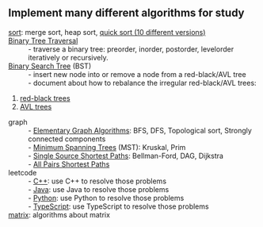 <h2>Implement many different algorithms for study</h2>

<dl>
    <dt><a href="https://github.com/cyril-gao/wheel/tree/master/Algorithms/sort">sort</a>: merge sort, heap sort, <a href="https://github.com/cyril-gao/wheel/blob/master/Algorithms/sort/quick_sort.h">quick sort (10 different versions)</a></dt>
    <dt><a href="https://github.com/cyril-gao/wheel/tree/master/Algorithms/BinaryTreeTraversal">Binary Tree Traversal</a></dt>
    <dd>- traverse a binary tree: preorder, inorder, postorder, levelorder iteratively or recursively.</dd>
    <dt><a href="https://github.com/cyril-gao/wheel/tree/master/Algorithms/BST">Binary Search Tree</a> (BST)
    <dd>- insert new node into or remove a node from a red-black/AVL tree</dd>
    <dd>- document about how to rebalance the irregular red-black/AVL trees:</dd>
    <ol>
        <li><a href="https://github.com/cyril-gao/wheel/blob/master/Algorithms/BST/The%20rebalancing%20process%20of%20red-black%20trees.pdf">red-black trees</a></li>
        <li><a href="https://github.com/cyril-gao/wheel/blob/master/Algorithms/BST/The%20rebalancing%20process%20of%20AVL%20trees.pdf">AVL trees</a></li>
    </ol>
    <dt>graph</dt>
    <dd>- <a href="https://github.com/cyril-gao/wheel/tree/master/Algorithms/graph/ElementaryGraphAlgorithms">Elementary Graph Algorithms</a>: BFS, DFS, Topological sort, Strongly connected components</dd>
    <dd>- <a href="https://github.com/cyril-gao/wheel/tree/master/Algorithms/graph/MST">Minimum Spanning Trees</a> (MST):  Kruskal, Prim</dd>
    <dd>- <a href="https://github.com/cyril-gao/wheel/tree/master/Algorithms/graph/SingleSourceShortestPaths">Single Source Shortest Paths</a>: Bellman-Ford, DAG, Dijkstra</dd>
    <dd>- <a href="https://github.com/cyril-gao/wheel/tree/master/Algorithms/graph/AllPairsShortestPaths">All Pairs Shortest Paths</a></dd>
    <dt>leetcode</dt>
    <dd>- <a href="https://github.com/cyril-gao/wheel/tree/master/Algorithms/leetcode/C%2B%2B">C++</a>: use C++ to resolve those problems</dd>
    <dd>- <a href="https://github.com/cyril-gao/wheel/tree/master/Algorithms/leetcode/Java/AlgorithmsStudy">Java</a>: use Java to resolve those problems</dd>
    <dd>- <a href="https://github.com/cyril-gao/wheel/tree/master/Algorithms/leetcode/Python">Python</a>: use Python to resolve those problems</dd>
    <dd>- <a href="https://github.com/cyril-gao/wheel/tree/master/Algorithms/leetcode/TypeScript">TypeScript</a>: use TypeScript to resolve those problems</dd>
    <dt><a href="https://github.com/cyril-gao/wheel/tree/master/Algorithms/matrix">matrix</a>: algorithms about matrix</dt>    
</dl>
